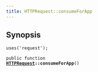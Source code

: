 ```yaml
---
title: HTTPRequest::consumeForApp
---
```


## Synopsis

<code>uses('request');</code>

<code>public function <b><a href="HTTPRequest">HTTPRequest</a>::consumeForApp</b>()</code>

